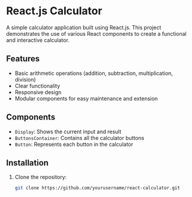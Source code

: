 # React.js Calculator

A simple calculator application built using React.js. This project demonstrates the use of various React components to create a functional and interactive calculator.

## Features

- Basic arithmetic operations (addition, subtraction, multiplication, division)
- Clear functionality
- Responsive design
- Modular components for easy maintenance and extension

## Components

- `Display`: Shows the current input and result
- `ButtonsContainer`: Contains all the calculator buttons
- `Button`: Represents each button in the calculator

## Installation

1. Clone the repository:

   ```bash
   git clone https://github.com/yourusername/react-calculator.git
